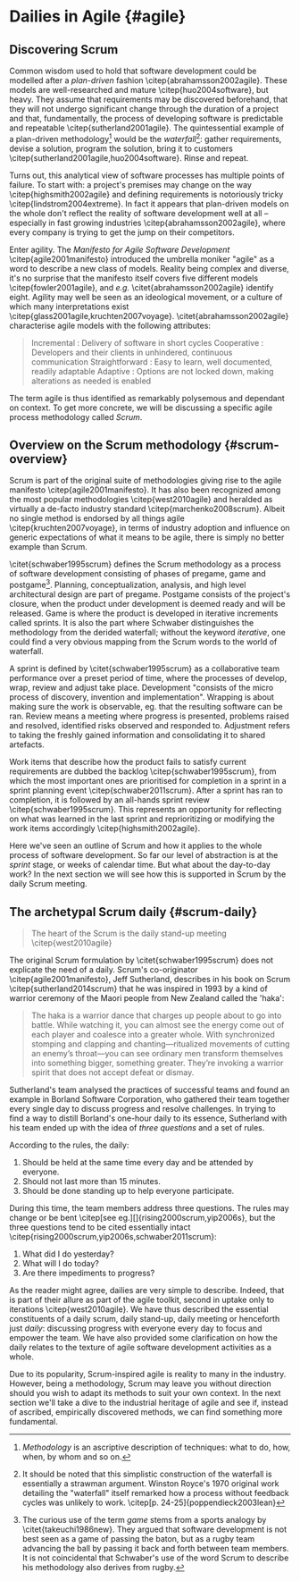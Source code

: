 
# Dailies in Agile {#agile}

## Discovering Scrum

Common wisdom used to hold that software development could be modelled after a *plan-driven* fashion \citep{abrahamsson2002agile}. These models are well-researched and mature \citep{huo2004software}, but heavy. They assume that requirements may be discovered beforehand, that they will not undergo significant change through the duration of a project and that, fundamentally, the process of developing software is predictable and repeatable \citep{sutherland2001agile}. The quintessential example of a plan-driven methodology[^methodology] would be the *waterfall*[^waterfall]: gather requirements, devise a solution, program the solution, bring it to customers \citep{sutherland2001agile,huo2004software}. Rinse and repeat.

[^methodology]: *Methodology* is an ascriptive description of techniques: what to do, how, when, by whom and so on.

[^waterfall]: It should be noted that this simplistic construction of the waterfall is essentially a strawman argument. Winston Royce's 1970 original work detailing the "waterfall" itself remarked how a process without feedback cycles was unlikely to work. \citep[p. 24-25]{poppendieck2003lean}

Turns out, this analytical view of software processes has multiple points of failure. To start with: a project's premises may change on the way \citep{highsmith2002agile} and defining requirements is notoriously tricky \citep{lindstrom2004extreme}. In fact it appears that plan-driven models on the whole don't reflect the reality of software development well at all – especially in fast growing industries \citep{abrahamsson2002agile}, where every company is trying to get the jump on their competitors.

Enter agility. The _Manifesto for Agile Software Development_ \citep{agile2001manifesto} introduced the umbrella moniker "agile" as a word to describe a new class of models. Reality being complex and diverse, it's no surprise that the manifesto itself covers five different models \citep{fowler2001agile}, and *e.g.* \citet{abrahamsson2002agile} identify eight. Agility may well be seen as an ideological movement, or a culture of which many interpretations exist \citep{glass2001agile,kruchten2007voyage}. \citet{abrahamsson2002agile} characterise agile models with the following attributes:

> Incremental
> :   Delivery of software in short cycles
> Cooperative
> :   Developers and their clients in unhindered, continuous communication
> Straightforward
> :   Easy to learn, well documented, readily adaptable
> Adaptive
> :   Options are not locked down, making alterations as needed is enabled

The term agile is thus identified as remarkably polysemous and dependant on context. To get more concrete, we will be discussing a specific agile process methodology called *Scrum*.

## Overview on the Scrum methodology {#scrum-overview}

Scrum is part of the original suite of methodologies giving rise to the agile manifesto \citep{agile2001manifesto}. It has also been recognized among the most popular methodologies \citep{west2010agile} and heralded as virtually a de-facto industry standard \citep{marchenko2008scrum}. Albeit no single method is endorsed by all things agile \citep{kruchten2007voyage}, in terms of industry adoption and influence on generic expectations of what it means to be agile, there is simply no better example than Scrum.

\citet{schwaber1995scrum} defines the Scrum methodology as a process of software development consisting of phases of pregame, game and postgame[^game]. Planning, conceptualization, analysis, and high level architectural design are part of pregame. Postgame consists of the project's closure, when the product under development is deemed ready and will be released. Game is where the product is developed in iterative increments called sprints. It is also the part where Schwaber distinguishes the methodology from the derided waterfall; without the keyword *iterative*, one could find a very obvious mapping from the Scrum words to the world of waterfall.

[^game]: The curious use of the term *game* stems from a sports analogy by \citet{takeuchi1986new}. They argued that software development is not best seen as a game of passing the baton, but as a rugby team advancing the ball by passing it back and forth between team members. It is not coincidental that Schwaber's use of the word Scrum to describe his methodology also derives from rugby.

A sprint is defined by \citet{schwaber1995scrum} as a collaborative team performance over a preset period of time, where the processes of develop, wrap, review and adjust take place. Development "consists of the micro process of discovery, invention and implementation". Wrapping is about making sure the work is observable, eg. that the resulting software can be ran. Review means a meeting where progress is presented, problems raised and resolved, identified risks observed and responded to. Adjustment refers to taking the freshly gained information and consolidating it to shared artefacts.

Work items that describe how the product fails to satisfy current requirements are dubbed the backlog  \citep{schwaber1995scrum}, from which the most important ones are prioritised for completion in a sprint in a sprint planning event \citep{schwaber2011scrum}. After a sprint has ran to completion, it is followed by an all-hands sprint review \citep{schwaber1995scrum}. This represents an opportunity for reflecting on what was learned in the last sprint and reprioritizing or modifying the work items accordingly \citep{highsmith2002agile}.

Here we've seen an outline of Scrum and how it applies to the whole process of software development. So far our level of abstraction is at the *sprint* stage, or weeks of calendar time. But what about the day-to-day work? In the next section we will see how this is supported in Scrum by the daily Scrum meeting.

## The archetypal Scrum daily {#scrum-daily}

> The heart of the Scrum is the daily stand-up meeting
> \citep{west2010agile}

The original Scrum formulation by \citet{schwaber1995scrum} does not explicate the need of a daily. Scrum's co-originator \citep{agile2001manifesto}, Jeff Sutherland, describes in his book on Scrum \citep{sutherland2014scrum} that he was inspired in 1993 by a kind of warrior ceremony of the Maori people from New Zealand called the 'haka':

> The haka is a warrior dance that charges up people about to go into battle. While watching it, you can almost see the energy come out of each player and coalesce into a greater whole. With synchronized stomping and clapping and chanting—ritualized movements of cutting an enemy’s throat—you can see ordinary men transform themselves into something bigger, something greater. They’re invoking a warrior spirit that does not accept defeat or dismay.

Sutherland's team analysed the practices of successful teams and found an example in Borland Software Corporation, who gathered their team together every single day to discuss progress and resolve challenges. In trying to find a way to distill Borland's one-hour daily to its essence, Sutherland with his team ended up with the idea of *three questions* and a set of rules.

According to the rules, the daily:

1. Should be held at the same time every day and be attended by everyone.
2. Should not last more than 15 minutes.
3. Should be done standing up to help everyone participate.

During this time, the team members address three questions. The rules may change or be bent \citep[see eg.][]{rising2000scrum,yip2006s}, but the three questions tend to be cited essentially intact \citep{rising2000scrum,yip2006s,schwaber2011scrum}:

1. What did I do yesterday?
2. What will I do today?
3. Are there impediments to progress?

As the reader might agree, dailies are very simple to describe. Indeed, that is part of their allure as part of the agile toolkit, second in uptake only to iterations \citep{west2010agile}. We have thus described the essential constituents of a daily scrum, daily stand-up, daily meeting or henceforth just *daily*: discussing progress with everyone every day to focus and empower the team. We have also provided some clarification on how the daily relates to the texture of agile software development activities as a whole.

Due to its popularity, Scrum-inspired agile is reality to many in the industry. However, being a methodology, Scrum may leave you without direction should you wish to adapt its methods to suit your own context. In the next section we'll take a dive to the industrial heritage of agile and see if, instead of ascribed, empirically discovered methods, we can find something more fundamental.
